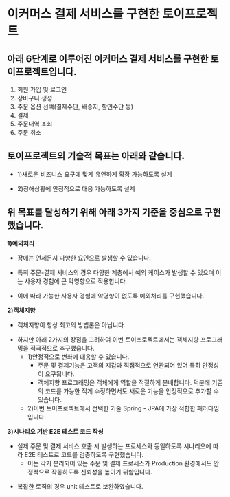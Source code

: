 <h1>이커머스 결제 서비스를 구현한 토이프로젝트</h1>
    <h2>아래 6단계로 이루어진 이커머스 결제 서비스를 구현한 토이프로젝트입니다.</h2>
    <ol>
        <li>회원 가입 및 로그인</li>
        <li>장바구니 생성</li>
        <li>주문 옵션 선택(결제수단, 배송지, 할인수단 등)</li>
        <li>결제</li>
        <li>주문내역 조회</li>
        <li>주문 취소</li>
    </ol>
        <h2 id="e23a1be8-8347-4c05-9565-3d12c01b2a4e" class=""><strong>토이프로젝트의 기술적 목표는 아래와 같습니다.</strong></h2>
        <ul id="e14d1d3c-fb1e-4690-978d-b91a5af9d8de" class="bulleted-list">
            <li style="list-style-type:disc">1)새로운 비즈니스 요구에 맞게 유연하게 확장 가능하도록 설계</li>
        </ul>
        <ul id="e6756108-4605-4e05-84b8-d41f0d640a9d" class="bulleted-list">
            <li style="list-style-type:disc">2)장애상황에 안정적으로 대응 가능하도록 설계</li>
        </ul>
        <p id="07348a80-7e99-4b7b-afa4-fe8d0cfdd413" class="">
        </p>
        <h2 id="e8083913-9788-46b8-a370-972e254db2e2" class=""><strong>위 목표를 달성하기 위해 아래 3가지 기준을 중심으로 구현했습니다.</strong>
        </h2>
        <p id="0e716f93-76f1-42e8-98e8-ea7f2fa46020" class="">
        </p>
        <p id="53e37fa2-650a-4e78-a876-f2866d2cbdba" class=""><strong>1)예외처리</strong></p>
        <ul id="fc49a4d6-f97f-451d-b5b3-44f1e429327e" class="bulleted-list">
            <li style="list-style-type:disc">장애는 언제든지 다양한 요인으로 발생할 수 있습니다.</li>
        </ul>
        <ul id="503debb0-d861-4094-8a0a-1b0fce41677e" class="bulleted-list">
            <li style="list-style-type:disc">특히 주문-결제 서비스의 경우 다양한 계층에서 예외 케이스가 발생할 수 있으며 이는 사용자 경험에 큰 악영향으로 작용합니다.</li>
        </ul>
        <ul id="5334e9a1-50e6-4f65-96f0-c7c341363065" class="bulleted-list">
            <li style="list-style-type:disc">이에 따라 가능한 사용자 경험에 악영향이 없도록 예외처리를 구현했습니다.</li>
        </ul>
        <p id="0ebb4626-c10e-49d5-82bf-09e6edd5a3a2" class="">
        </p>
        <p id="a8f22375-9576-46d3-8561-ec7eea65f422" class=""><strong>2)객체지향</strong></p>
        <ul id="cb7a7a65-0861-4af0-9a5d-10677edc137a" class="bulleted-list">
            <li style="list-style-type:disc">객체지향이 항상 최고의 방법론은 아닙니다.</li>
        </ul>
        <ul id="52ad7895-1cbe-4bff-90c0-bcc219e6bc94" class="bulleted-list">
            <li style="list-style-type:disc">하지만 아래 2가지의 장점을 고려하여 이번 토이프로젝트에서는 객체지향 프로그래밍을 적극적으로 추구했습니다.
                <ul id="b5b3044e-3855-409b-9410-7a6bbf64403f" class="bulleted-list">
                    <li style="list-style-type:circle">1)안정적으로 변화에 대응할 수 있습니다.
                        <ul id="98067346-29a1-40d4-8815-114b91e6ef5f" class="bulleted-list">
                            <li style="list-style-type:square">주문 및 결제기능은 고객의 지갑과 직접적으로 연관되어 있어 특히 안정성이 요구됩니다.</li>
                        </ul>
                        <ul id="7ed11e30-94fe-4d21-97d1-0f3a26af75b2" class="bulleted-list">
                            <li style="list-style-type:square">객체지향 프로그래밍은 객체에게 역할을 적절하게 분배합니다. 덕분에 기존의 코드를 가능한 적게
                                수정하면서도 새로운 기능을 안정적으로 추가할 수 있습니다.
                            </li>
                        </ul>
                    </li>
                </ul>
                <ul id="65ba6516-c532-4ed2-8bf4-814af5c53935" class="bulleted-list">
                    <li style="list-style-type:circle">2)이번 토이프로젝트에서 선택한 기술 Spring - JPA에 가장 적합한 패러다임입니다.</li>
                </ul>
            </li>
        </ul>
        <p id="f545bf2b-6ce5-4343-b530-05bd20d41275" class="">
        </p>
        <p id="810e8bb0-64ad-4500-8bde-8447b3b7f6e0" class=""><strong>3)시나리오 기반 E2E 테스트 코드 작성</strong></p>
        <ul id="495cda28-179c-4be6-b876-e2c01a4aeb20" class="bulleted-list">
            <li style="list-style-type:disc">실제 주문 및 결제 서비스 호출 시 발생하는 프로세스와 동일하도록 시나리오에 따라 E2E 테스트로 코드를 검증하도록 구현했습니다.
                <ul id="afc45077-a025-4691-a681-950d595fd3d3" class="bulleted-list">
                    <li style="list-style-type:circle">이는 각기 분리되어 있는 주문 및 결제 프로세스가 Production 환경에서도 안정적으로 작동하도록 신뢰성을 높이기
                        위함입니다.
                    </li>
                </ul>
            </li>
        </ul>
        <ul id="c1819278-a176-49b9-bc0a-9f248b833897" class="bulleted-list">
            <li style="list-style-type:disc">복잡한 로직의 경우 unit 테스트로 보완하였습니다.</li>
        </ul>
    

